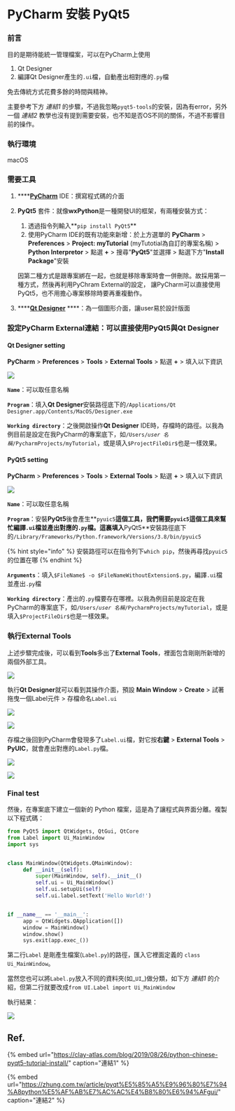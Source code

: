 # PyCharm 安裝 PyQt5

### 前言

目的是期待能統一管理檔案，可以在PyCharm上使用

1. Qt Designer
2. 編譯Qt Designer產生的`.ui`檔，自動產出相對應的`.py`檔

免去傳統方式花費多餘的時間與精神。

主要參考下方 _連結1_ 的步驟，不過我忽略`pyqt5-tools`的安裝，因為有error，另外一個 _連結2_ 教學也沒有提到需要安裝，也不知是否OS不同的關係，不過不影響目前的操作。

### 執行環境

macOS

### 需要工具

1. \*\*\*\*[**PyCharm**](https://www.jetbrains.com/pycharm/) IDE：撰寫程式碼的介面
2. **PyQt5** 套件：就像**wxPython**是一種開發UI的框架，有兩種安裝方式：

   1. 透過指令列輸入**`pip install PyQt5`**
   2. 使用PyCharm IDE的既有功能來新增：於上方選單的 **PyCharm** &gt; **Preferences** &gt; **Project: myTutorial** \(myTutotial為自訂的專案名稱\) &gt; **Python Interpretor** &gt; 點選 **+** &gt; 搜尋"**PyQt5**"並選擇 &gt; 點選下方"**Install Package**"安裝 

   因第二種方式是跟專案綁在一起，也就是移除專案時會一併刪除。故採用第一種方式，然後再利用PyChram External的設定， 讓PyCharm可以直接使用PyQt5，也不用擔心專案移除時要再重複動作。  

3. \*\*\*\*[**Qt Designer**](https://build-system.fman.io/qt-designer-download) ****：為一個圖形介面，讓user易於設計版面

### 設定PyCharm External連結：可以直接使用PyQt5與Qt Designer

#### Qt Designer setting

**PyCharm** &gt; **Preferences** &gt; **Tools** &gt; **External Tools** &gt; 點選 **+** &gt; 填入以下資訊

![](../.gitbook/assets/image%20%2828%29.png)

**`Name`**：可以取任意名稱

**`Program`**：填入**Qt Designer**安裝路徑底下的`/Applications/Qt Designer.app/Contents/MacOS/Designer.exe`

**`Working directory`**：之後開啟操作**Qt Designer** IDE時，存檔時的路徑。以我為例目前是設定在我PyCharm的專案底下，如`/Users/`_`user 名稱`_`/PycharmProjects/myTutorial`，或是填入`$ProjectFileDir$`也是一樣效果。

#### PyQt5 setting

**PyCharm** &gt; **Preferences** &gt; **Tools** &gt; **External Tools** &gt; 點選 **+** &gt; 填入以下資訊

![](../.gitbook/assets/image%20%2829%29.png)

**`Name`**：可以取任意名稱

**`Program`**：安裝**PyQt5**後會產生**`pyuic5`**這個工具，我們需要`pyuic5`這個工具來幫忙編譯`.ui`檔並產出對應的`.py`檔。這裏填入**PyQt5**安裝路徑底下的`/Library/Frameworks/Python.framework/Versions/3.8/bin/pyuic5`

{% hint style="info" %}
安裝路徑可以在指令列下`which pip`，然後再尋找`pyuic5`的位置在哪
{% endhint %}

**`Arguments`**：填入`$FileName$ -o $FileNameWithoutExtension$.py`，編譯`.ui`檔並產出`.py`檔

**`Working directory`**：產出的`.py`檔要存在哪裡。以我為例目前是設定在我PyCharm的專案底下，如`/Users/`_`user 名稱`_`/PycharmProjects/myTutorial`，或是填入`$ProjectFileDir$`也是一樣效果。

### 執行External Tools

上述步驟完成後，可以看到**Tools**多出了**External Tools**，裡面包含剛剛所新增的兩個外部工具。

![](../.gitbook/assets/image%20%282%29.png)

執行**Qt Designer**就可以看到其操作介面，預設 **Main Window** &gt; **Create** &gt; 試著拖曳一個Label元件 &gt; 存檔命名`Label.ui`

![](../.gitbook/assets/image%20%2812%29.png)

![](../.gitbook/assets/image%20%2823%29.png)

存檔之後回到PyCharm會發現多了`Label.ui`檔，對它按**右鍵** &gt; **External Tools** &gt; **PyUIC**，就會產出對應的`Label.py`檔。

![](../.gitbook/assets/image%20%2832%29.png)

![](../.gitbook/assets/image%20%2830%29.png)

### Final test

然後，在專案底下建立一個新的 Python 檔案，這是為了讓程式與界面分離。複製以下程式碼：

```python
from PyQt5 import QtWidgets, QtGui, QtCore
from Label import Ui_MainWindow
import sys


class MainWindow(QtWidgets.QMainWindow):
     def __init__(self):
         super(MainWindow, self).__init__()
         self.ui = Ui_MainWindow()
         self.ui.setupUi(self)
         self.ui.label.setText('Hello World!')


if __name__ == '__main__':
     app = QtWidgets.QApplication([])
     window = MainWindow()
     window.show()
     sys.exit(app.exec_())
```

第二行`Label` 是剛產生檔案\(`Label.py`\)的路徑，匯入它裡面定義的 `class Ui_MainWindow`。

當然您也可以將`Label.py`放入不同的資料夾\(如_`UI`_\)做分類，如下方 _連結1_ 的介紹，但第二行就要改成`from UI.Label import Ui_MainWindow`

執行結果：

![](../.gitbook/assets/image%20%283%29.png)

## Ref.

{% embed url="https://clay-atlas.com/blog/2019/08/26/python-chinese-pyqt5-tutorial-install/" caption="連結1" %}

{% embed url="https://zhung.com.tw/article/pyqt%E5%85%A5%E9%96%80%E7%94%A8python%E5%AF%AB%E7%AC%AC%E4%B8%80%E6%94%AFgui/" caption="連結2" %}



